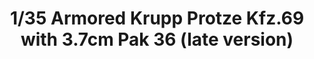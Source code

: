 ---
layout: product
title: "1/35 Armored Krupp Protze Kfz.69 with 3.7cm Pak 36 (late version)"
price: "TBA" 
desc: "Maketa"
img_path: "/assets/img/BRNC35132.webp"
brand: "Bronco"
available: false
special_offer: false
new: false
soon: false
cat: "010000"
subcat: "015800"
subsubcat: "0N/A"
sifra: "BRNC35132"
popular: false
spec: false
---
